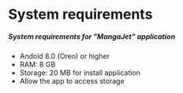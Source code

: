 # System requirements
##### System requirements for "MangaJet" application
+ Andoid 8.0 (Oreo) or higher
+ RAM: 8 GB
+ Storage: 20 MB for install application 
+ Allow the app to access storage